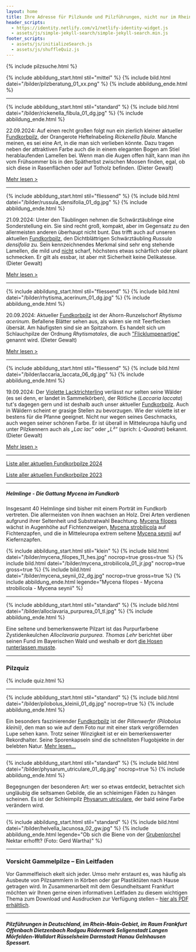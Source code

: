 ```yaml
---
layout: home
title: Ihre Adresse für Pilzkunde und Pilzführungen, nicht nur im Rhein-Main-Gebiet
header_scripts:
  - https://identity.netlify.com/v1/netlify-identity-widget.js
  - assets/js/simple-jekyll-search/simple-jekyll-search.min.js
footer_scripts:
  - assets/js/initializeSearch.js
  - assets/js/shuffleQuiz.js
---
```

{% include pilzsuche.html %}

{% include abbildung_start.html stil="mittel" %}
{% include bild.html datei="/bilder/pilzberatung_01_xx.png" %}
{% include abbildung_ende.html %}

- - -

{% include abbildung_start.html stil="standard" %}
{% include bild.html datei="/bilder/rickenella_fibula_01_dg.jpg" %}
{% include abbildung_ende.html %}

22.09.2024: Auf einen recht großen folgt nun ein zierlich kleiner aktueller [Fundkorbpilz](AA "Glossar-"), der Orangerote Heftelnabeling *Rickenella fibula*. Manche meinen, es sei eine Art, in die man sich verlieben könnte. Dazu tragen neben der attraktiven Farbe auch die in einem eleganten Bogen am Stiel herablaufenden Lamellen bei. Wenn man die Augen offen hält, kann man ihn vom Frühsommer bis in den Spätherbst zwischen Moosen finden, egal, ob sich diese in Rasenflächen oder auf Totholz befinden. (Dieter Gewalt)

[Mehr lesen >](/pilze/rickenella-fibula)

<div style="clear:  both"></div>

- - -

{% include abbildung_start.html stil="fliessend" %}
{% include bild.html datei="/bilder/russula_densifolia_01_dg.jpg" %}
{% include abbildung_ende.html %}

21.09.2024: Unter den Täublingen nehmen die Schwärztäublinge eine Sonderstellung ein. Sie sind recht groß, kompakt, aber im Gegensatz zu den allermeisten anderen überhaupt nicht bunt. Das trifft auch auf unseren aktuellen [Fundkorbpilz](AA "Glossar-"), den Dichtblättrigen Schwärztäubling *Russula densifolia* zu. Sein kennzeichnendes Merkmal sind sehr eng stehende Lamellen, die mild und <ins>nicht</ins> scharf, höchstens etwas schärflich oder pikant schmecken. Er gilt als essbar, ist aber mit Sicherheit keine Delikatesse. (Dieter Gewalt)

[Mehr lesen >](/pilze/russula-densifolia-dichtblättriger-schwärztäubling)

<div style="clear:  both"></div>

- - -

{% include abbildung_start.html stil="fliessend" %}
{% include bild.html datei="/bilder/rhytisma_acerinum_01_dg.jpg" %}
{% include abbildung_ende.html %}

20.09.2024: Aktueller [Fundkorbpilz](AA "Glossar-") ist der Ahorn-Runzelschorf *Rhytisma acerinum*. Befallene Blätter sehen aus, als wären sie mit Teerflecken übersät. Am häufigsten sind sie an Spitzahorn. Es handelt sich um Schlauchpilze der Ordnung *Rhytismatales*, die auch ["Flicklumpenartige"](/verwandt/flicklumpenartige-rhytismatales) genannt wird. (Dieter Gewalt)

[Mehr lesen >](/pilze/rhytisma-acerinum-ahorn-runzelschorf)

<div style="clear:  both"></div>

- - -

{% include abbildung_start.html stil="fliessend" %}
{% include bild.html datei="/bilder/laccaria_laccata_06_dg.jpg" %}
{% include abbildung_ende.html %}

19.09.2024: Der [Violette Lacktrichterling](/pilze/laccaria-amethystina-violetter-lacktrichterling) verlässt nur selten seine Wälder (es sei denn, er landet in Sammelkörben), der Rötliche (*Laccaria laccata*) tut's dagegen gern und ist deshalb auch unser aktueller [Fundkorbpilz](AA "Glossar-"). Auch in Wäldern scheint er grasige Stellen zu bevorzugen. Wie der violette ist er bestens für die Pfanne geeignet. Nicht nur wegen seines Geschmacks, auch wegen seiner schönen Farbe. Er ist überall in Mitteleuropa häufig und unter Pilzkennern auch als *„Lac lac“* oder *„L²“* (sprich: *L-Quadrat*) bekannt. (Dieter Gewalt)

[Mehr lesen >](/pilze/laccaria-laccata-rötlicher-lacktrichterling)

<div style="clear:  both"></div>

- - -

[Liste aller aktuellen Fundkorbpilze 2024](/artikel/liste-aller-aktuellen-fundkorbpilze-2024.html)

[Liste aller aktuellen Fundkorbpilze 2023](/artikel/liste-aller-aktuellen-fundkorbpilze-2023.html)

- - -

##### Helmlinge - Die Gattung *Mycena* im Fundkorb

Insgesamt 40 Helmlinge sind bisher mit einem Porträt im Fundkorb vertreten. Die allermeisten von ihnen wachsen an Holz. Drei Arten verdienen aufgrund ihrer Seltenheit und Substratwahl Beachtung. [Mycena filopes](/pilze/mycena-filopes-zerbrechlicher-fadenhelmling) wächst in Augenhöhe auf Fichtenzweigen, [Mycena strobilicola](/pilze/mycena-strobilicola-fichtenzapfenhelmling) auf Fichtenzapfen, und die in Mitteleuropa extrem seltene [Mycena seynii](/pilze/mycena-seynii-mediterraner-kiefernzapfenhelmling) auf Kiefernzapfen.

{% include abbildung_start.html stil="klein" %}
{% include bild.html datei="/bilder/mycena_filopes_11_hes.jpg" nocrop=true gross=true %}
{% include bild.html datei="/bilder/mycena_strobilicola_01_jr.jpg" nocrop=true gross=true %}
{% include bild.html datei="/bilder/mycena_seynii_02_dg.jpg" nocrop=true gross=true %}
{% include abbildung_ende.html legende="Mycena filopes - Mycena strobilicola - Mycena seynii" %}

- - -

{% include abbildung_start.html stil="standard" %}
{% include bild.html datei="/bilder/alloclavaria_purpurea_01_tl.jpg" %}
{% include abbildung_ende.html %}

Eine seltene und bemerkenswerte Pilzart ist das Purpurfarbene Zystidenkeulchen *Alloclavaria purpurea*. *Thomas Lehr* berichtet über seinen Fund im Bayerischen Wald und weshalb er dort [die Hosen runterlassen musste](/pilze/alloclavaria-purpurea-purpurfarbenes-zystidenkeulchen).

- - -

### Pilzquiz

{% include quiz.html %}

- - -

{% include abbildung_start.html stil="standard" %}
{% include bild.html datei="/bilder/pilobolus_kleinii_01_dg.jpg" nocrop=true %}
{% include abbildung_ende.html %}

Ein besonders faszinierender [Fundkorbpilz](AA "Glossar-") ist der *Pillenwerfer (Pilobolus kleinii)*, den man so wie auf dem Foto nur mit einer stark vergrößernden Lupe sehen kann. Trotz seiner Winzigkeit ist er ein bemerkenswerter Rekordhalter. Seine Sporenkapseln sind die schnellsten Flugobjekte in der belebten Natur. [Mehr lesen...](/pilze/pilobolus-kleinii-pillenwerfer)

- - -

{% include abbildung_start.html stil="standard" %}
{% include bild.html datei="/bilder/physarum_utriculare_01_dg.jpg" nocrop=true %}
{% include abbildung_ende.html %}

Begegnungen der besonderen Art: wer so etwas entdeckt, betrachtet sich ungläubig die seltsamen Gebilde, die an schleimigen Fäden zu hängen scheinen. Es ist der Schleimpilz [Physarum utriculare](/pilze/physarum-utriculare-fadenfruchtschleimpilz), der bald seine Farbe verändern wird.

- - -

{% include abbildung_start.html stil="standard" %}
{% include bild.html datei="/bilder/helvella_lacunosa_02_gw.jpg" %}
{% include abbildung_ende.html legende="Ob sich die Biene von der <a href='/pilze/helvella-lacunosa-grubenlorchel'>Grubenlorchel</a> Nektar erhofft?  (Foto: Gerd Wartha)" %}

- - -

### Vorsicht Gammelpilze – Ein Leitfaden

Vor Gammelfleisch ekelt sich jeder. Umso mehr erstaunt es, was häufig als Ausbeute von Pilzsammlern in Körben oder gar Plastiktüten nach Hause getragen wird. In Zusammenarbeit mit dem Gesundheitsamt Frankfurt möchten wir Ihnen gerne einen informativen Leitfaden zu diesem wichtigen Thema zum Download und Ausdrucken zur Verfügung stellen – [hier als PDF erhältlich](/assets/docs/Fundkorb.de-Gammelpilze.pdf).

- - -

##### Pilzführungen in Deutschland, im Rhein-Main-Gebiet, im Raum Frankfurt Offenbach Dietzenbach Rodgau Rödermark Seligenstadt Langen Mörfelden-Walldort Rüsselsheim Darmstadt Hanau Gelnhausen Spessart.